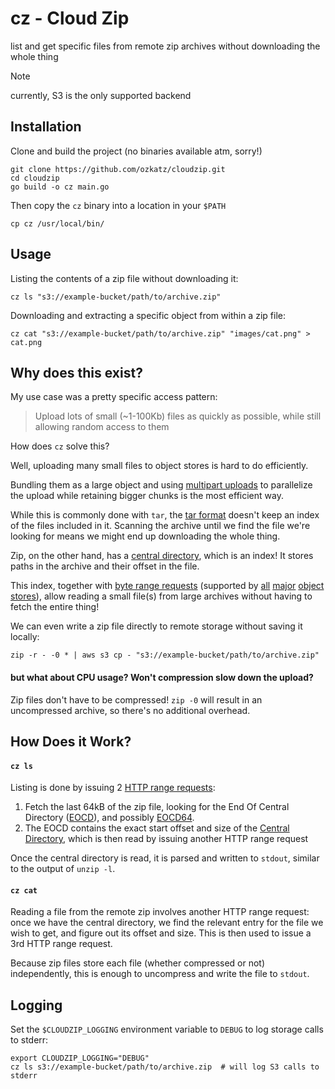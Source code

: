 # cz - Cloud Zip

list and get specific files from remote zip archives without downloading the whole thing 

> [!NOTE] 
> currently, S3 is the only supported backend

## Installation

Clone and build the project (no binaries available atm, sorry!)

```shell
git clone https://github.com/ozkatz/cloudzip.git
cd cloudzip
go build -o cz main.go
```

Then copy the `cz` binary into a location in your `$PATH`

```shell
cp cz /usr/local/bin/
```

## Usage

Listing the contents of a zip file without downloading it:

```shell
cz ls "s3://example-bucket/path/to/archive.zip"
```

Downloading and extracting a specific object from within a zip file:

```shell
cz cat "s3://example-bucket/path/to/archive.zip" "images/cat.png" > cat.png
```

## Why does this exist?

My use case was a pretty specific access pattern:

> Upload lots of small (~1-100Kb) files as quickly as possible, while still allowing random access to them

How does `cz` solve this? 

Well, uploading many small files to object stores is hard to do efficiently. 

Bundling them as a large object
and using [multipart uploads](https://docs.aws.amazon.com/AmazonS3/latest/userguide/mpuoverview.html) to parallelize the upload while retaining bigger chunks is the most efficient way.

While this is commonly done with `tar`, the [tar format](https://www.loc.gov/preservation/digital/formats/fdd/fdd000531.shtml) doesn't keep an index of the files included in it. 
Scanning the archive until we find the file we're looking for means we might end up downloading the whole thing.

Zip, on the other hand, has a [central directory](https://en.wikipedia.org/wiki/ZIP_(file_format)), which is an index! It stores paths in the archive and their offset in the file. 

This index, together with [byte range requests](https://developer.mozilla.org/en-US/docs/Web/HTTP/Range_requests) (supported by [all](https://docs.aws.amazon.com/whitepapers/latest/s3-optimizing-performance-best-practices/use-byte-range-fetches.html) [major](https://learn.microsoft.com/en-us/rest/api/storageservices/specifying-the-range-header-for-blob-service-operations) [object stores](https://cloud.google.com/storage/docs/samples/storage-download-byte-range)), allow reading a small file(s) from large archives without having to fetch the entire thing!

We can even write a zip file directly to remote storage without saving it locally:

```shell
zip -r - -0 * | aws s3 cp - "s3://example-bucket/path/to/archive.zip"
```

#### but what about CPU usage? Won't compression slow down the upload?

Zip files don't have to be compressed! `zip -0` will result in an uncompressed archive, so there's no additional overhead.

## How Does it Work?

#### `cz ls` 

Listing is done by issuing 2 [HTTP range requests](https://developer.mozilla.org/en-US/docs/Web/HTTP/Range_requests):

1. Fetch the last 64kB of the zip file, looking for the End Of Central Directory ([EOCD](https://en.wikipedia.org/wiki/ZIP_(file_format)#End_of_central_directory_record_(EOCD))), and possibly [EOCD64](https://en.wikipedia.org/wiki/ZIP_(file_format)#ZIP64). 
2. The EOCD contains the exact start offset and size of the [Central Directory](https://en.wikipedia.org/wiki/ZIP_(file_format)#Central_directory_file_header), which is then read by issuing another HTTP range request

Once the central directory is read, it is parsed and written to `stdout`, similar to the output of `unzip -l`.

#### `cz cat` 

Reading a file from the remote zip involves another HTTP range request: once we have the central directory, we find the relevant entry for the file we wish to get, and figure out its offset and size. This is then used to issue a 3rd HTTP range request.

Because zip files store each file (whether compressed or not) independently, this is enough to uncompress and write the file to `stdout`.

## Logging

Set the `$CLOUDZIP_LOGGING` environment variable to `DEBUG` to log storage calls to stderr: 

```shell
export CLOUDZIP_LOGGING="DEBUG"
cz ls s3://example-bucket/path/to/archive.zip  # will log S3 calls to stderr
```